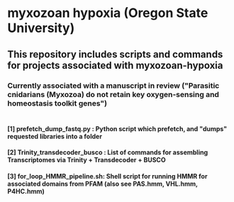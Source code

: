 # myxozoan hypoxia (Oregon State University)
## This repository includes scripts and commands for projects associated with myxozoan-hypoxia
### Currently associated with a manuscript in review ("Parasitic cnidarians (Myxozoa) do not retain key oxygen-sensing and homeostasis toolkit genes")
#
#### [1] prefetch_dump_fastq.py : Python script which prefetch, and "dumps" requested libraries into a folder
#### [2] Trinity_transdecoder_busco : List of commands for assembling Transcriptomes via Trinity + Transdecoder + BUSCO
#### [3] for_loop_HMMR_pipeline.sh: Shell script for running HMMR for associated domains from PFAM (also see PAS.hmm, VHL.hmm, P4HC.hmm)
